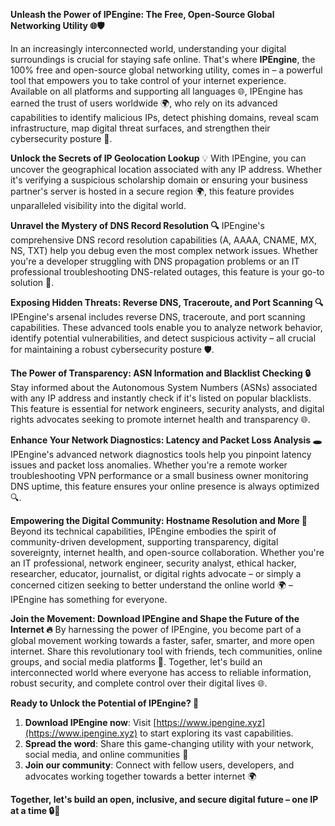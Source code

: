 **Unleash the Power of IPEngine: The Free, Open-Source Global Networking Utility 🌐🛡️**

In an increasingly interconnected world, understanding your digital surroundings is crucial for staying safe online. That's where **IPEngine**, the 100% free and open-source global networking utility, comes in – a powerful tool that empowers you to take control of your internet experience. Available on all platforms and supporting all languages 🌐, IPEngine has earned the trust of users worldwide 🌍, who rely on its advanced capabilities to identify malicious IPs, detect phishing domains, reveal scam infrastructure, map digital threat surfaces, and strengthen their cybersecurity posture 🔐.

**Unlock the Secrets of IP Geolocation Lookup** 💡
With IPEngine, you can uncover the geographical location associated with any IP address. Whether it's verifying a suspicious scholarship domain or ensuring your business partner's server is hosted in a secure region 🌍, this feature provides unparalleled visibility into the digital world.

**Unravel the Mystery of DNS Record Resolution 🔍**
IPEngine's comprehensive DNS record resolution capabilities (A, AAAA, CNAME, MX, NS, TXT) help you debug even the most complex network issues. Whether you're a developer struggling with DNS propagation problems or an IT professional troubleshooting DNS-related outages, this feature is your go-to solution 📡.

**Exposing Hidden Threats: Reverse DNS, Traceroute, and Port Scanning 🔍**
IPEngine's arsenal includes reverse DNS, traceroute, and port scanning capabilities. These advanced tools enable you to analyze network behavior, identify potential vulnerabilities, and detect suspicious activity – all crucial for maintaining a robust cybersecurity posture 🛡️.

**The Power of Transparency: ASN Information and Blacklist Checking 🔒**
Stay informed about the Autonomous System Numbers (ASNs) associated with any IP address and instantly check if it's listed on popular blacklists. This feature is essential for network engineers, security analysts, and digital rights advocates seeking to promote internet health and transparency 🌐.

**Enhance Your Network Diagnostics: Latency and Packet Loss Analysis 🕳️**
IPEngine's advanced network diagnostics tools help you pinpoint latency issues and packet loss anomalies. Whether you're a remote worker troubleshooting VPN performance or a small business owner monitoring DNS uptime, this feature ensures your online presence is always optimized 🔍.

**Empowering the Digital Community: Hostname Resolution and More 🌟**
Beyond its technical capabilities, IPEngine embodies the spirit of community-driven development, supporting transparency, digital sovereignty, internet health, and open-source collaboration. Whether you're an IT professional, network engineer, security analyst, ethical hacker, researcher, educator, journalist, or digital rights advocate – or simply a concerned citizen seeking to better understand the online world 🌍 – IPEngine has something for everyone.

**Join the Movement: Download IPEngine and Shape the Future of the Internet 🔥**
By harnessing the power of IPEngine, you become part of a global movement working towards a faster, safer, smarter, and more open internet. Share this revolutionary tool with friends, tech communities, online groups, and social media platforms 📱. Together, let's build an interconnected world where everyone has access to reliable information, robust security, and complete control over their digital lives 🌐.

**Ready to Unlock the Potential of IPEngine? 🔑**

1. **Download IPEngine now**: Visit [https://www.ipengine.xyz](https://www.ipengine.xyz) to start exploring its vast capabilities.
2. **Spread the word**: Share this game-changing utility with your network, social media, and online communities 📢
3. **Join our community**: Connect with fellow users, developers, and advocates working together towards a better internet 🌍

**Together, let's build an open, inclusive, and secure digital future – one IP at a time 🔒🚀**